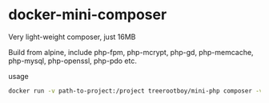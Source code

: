 # docker-mini-composer

Very light-weight composer, just 16MB

Build from alpine, include php-fpm, php-mcrypt, php-gd, php-memcache, php-mysql, php-openssl, php-pdo etc.

usage
```bash
docker run -v path-to-project:/project treerootboy/mini-php composer -v
```
